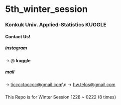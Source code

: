 # 5th_winter_session

### Konkuk Univ. Applied-Statistics KUGGLE

#### Contact Us!

##### instagram
-> @ __kuggle__

##### mail
-> ticccctocccc@gmail.com\n
-> hw.telos@gmail.com

##### 
This Repo is for 
Winter Session 1228 ~ 0222 (8 times)



